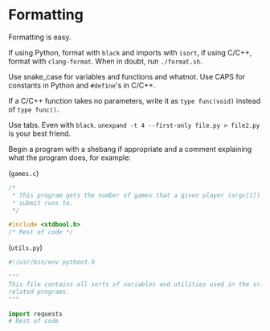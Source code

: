 # Formatting

Formatting is easy.

If using Python, format with `black` and imports with `isort`, if using C/C++, format with `clang-format`. When in doubt, run `./format.sh`.

Use snake_case for variables and functions and whatnot. Use CAPS for constants in Python and `#define`'s in C/C++.

If a C/C++ function takes no parameters, write it as `type func(void)` instead of `type func()`.

Use tabs. Even with `black`. `unexpand -t 4 --first-only file.py > file2.py` is your best friend.

Begin a program with a shebang if appropriate and a comment explaining what the program does, for example:

(`games.c`)

```c
/*
 * This program gets the number of games that a given player (argv[1]) has
 * submit runs to.
 */

#include <stdbool.h>
/* Rest of code */
```

(`utils.py`)

```python
#!/usr/bin/env python3.9

"""
This file contains all sorts of variables and utilities used in the sr.c
related programs.
"""

import requests
# Rest of code
```
